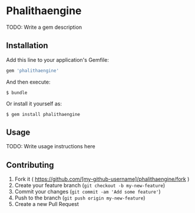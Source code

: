 # Phalithaengine

TODO: Write a gem description

## Installation

Add this line to your application's Gemfile:

```ruby
gem 'phalithaengine'
```

And then execute:

    $ bundle

Or install it yourself as:

    $ gem install phalithaengine

## Usage

TODO: Write usage instructions here

## Contributing

1. Fork it ( https://github.com/[my-github-username]/phalithaengine/fork )
2. Create your feature branch (`git checkout -b my-new-feature`)
3. Commit your changes (`git commit -am 'Add some feature'`)
4. Push to the branch (`git push origin my-new-feature`)
5. Create a new Pull Request
